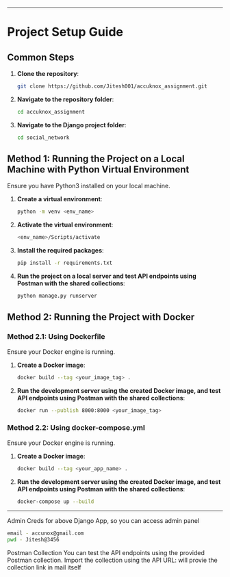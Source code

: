 
---

# Project Setup Guide

## Common Steps

1. **Clone the repository**:
   ```sh
   git clone https://github.com/Jitesh001/accuknox_assignment.git
   ```

2. **Navigate to the repository folder**:
   ```sh
   cd accuknox_assignment
   ```

3. **Navigate to the Django project folder**:
   ```sh
   cd social_network
   ```

## Method 1: Running the Project on a Local Machine with Python Virtual Environment

Ensure you have Python3 installed on your local machine.

1. **Create a virtual environment**:
   ```sh
   python -m venv <env_name>
   ```

2. **Activate the virtual environment**:
   ```sh
   <env_name>/Scripts/activate
   ```

3. **Install the required packages**:
   ```sh
   pip install -r requirements.txt
   ```

4. **Run the project on a local server and test API endpoints using Postman with the shared collections**:
   ```sh
   python manage.py runserver
   ```

## Method 2: Running the Project with Docker

### Method 2.1: Using Dockerfile

Ensure your Docker engine is running.

1. **Create a Docker image**:
   ```sh
   docker build --tag <your_image_tag> .
   ```

2. **Run the development server using the created Docker image, and test API endpoints using Postman with the shared collections**:
   ```sh
   docker run --publish 8000:8000 <your_image_tag>
   ```

### Method 2.2: Using docker-compose.yml

Ensure your Docker engine is running.

1. **Create a Docker image**:
   ```sh
   docker build --tag <your_app_name> .
   ```

2. **Run the development server using the created Docker image, and test API endpoints using Postman with the shared collections**:
   ```sh
   docker-compose up --build
   ```

---

Admin Creds for above Django App, so you can access admin panel
```sh
email - accunox@gmail.com
pwd - Jitesh@3456
 ```

Postman Collection
You can test the API endpoints using the provided Postman collection. Import the collection using the API URL:
will provie the collection link in mail itself

```
